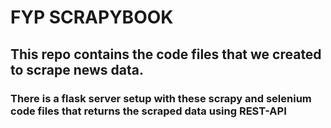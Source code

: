 # FYP SCRAPYBOOK

## This repo contains the code files that we created to scrape news data.

### There is a flask server setup with these scrapy and selenium code files that returns the scraped data using REST-API
